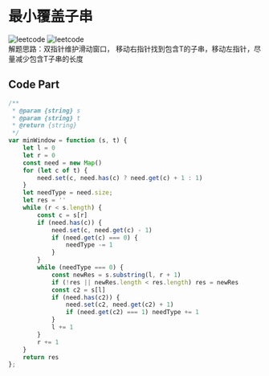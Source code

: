 # 最小覆盖子串
![leetcode](https://img.shields.io/badge/leetcode-76-blue "leetcode") ![leetcode](https://img.shields.io/badge/-hard-red "leetcode")    
解题思路：双指针维护滑动窗口， 移动右指针找到包含T的子串，移动左指针，尽量减少包含T子串的长度  
## Code Part
```js
/**
 * @param {string} s
 * @param {string} t
 * @return {string}
 */
var minWindow = function (s, t) {
    let l = 0
    let r = 0
    const need = new Map()
    for (let c of t) {
        need.set(c, need.has(c) ? need.get(c) + 1 : 1)
    }
    let needType = need.size;
    let res = ''
    while (r < s.length) {
        const c = s[r]
        if (need.has(c)) {
            need.set(c, need.get(c) - 1)
            if (need.get(c) === 0) {
                needType -= 1
            }
        }
        while (needType === 0) {
            const newRes = s.substring(l, r + 1)
            if (!res || newRes.length < res.length) res = newRes
            const c2 = s[l]
            if (need.has(c2)) {
                need.set(c2, need.get(c2) + 1)
                if (need.get(c2) === 1) needType += 1
            }
            l += 1
        }
        r += 1
    }
    return res
};
```